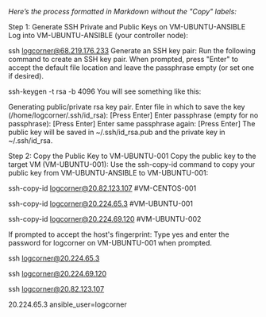 
*Here’s the process formatted in Markdown without the "Copy" labels:*

Step 1: Generate SSH Private and Public Keys on VM-UBUNTU-ANSIBLE
Log into VM-UBUNTU-ANSIBLE (your controller node):

ssh logcorner@68.219.176.233
Generate an SSH key pair:
Run the following command to create an SSH key pair. When prompted, press "Enter" to accept the default file location and leave the passphrase empty (or set one if desired).

ssh-keygen -t rsa -b 4096
You will see something like this:

Generating public/private rsa key pair.
Enter file in which to save the key (/home/logcorner/.ssh/id_rsa):
[Press Enter]
Enter passphrase (empty for no passphrase):
[Press Enter]
Enter same passphrase again:
[Press Enter]
The public key will be saved in ~/.ssh/id_rsa.pub and the private key in ~/.ssh/id_rsa.

Step 2: Copy the Public Key to VM-UBUNTU-001
Copy the public key to the target VM (VM-UBUNTU-001):
Use the ssh-copy-id command to copy your public key from VM-UBUNTU-ANSIBLE to VM-UBUNTU-001:



ssh-copy-id logcorner@20.82.123.107  #VM-CENTOS-001

ssh-copy-id logcorner@20.224.65.3   #VM-UBUNTU-001

ssh-copy-id logcorner@20.224.69.120  #VM-UBUNTU-002

If prompted to accept the host's fingerprint:
Type yes and enter the password for logcorner on VM-UBUNTU-001 when prompted.


ssh logcorner@20.224.65.3

ssh logcorner@20.224.69.120

ssh logcorner@20.82.123.107

20.224.65.3 ansible_user=logcorner